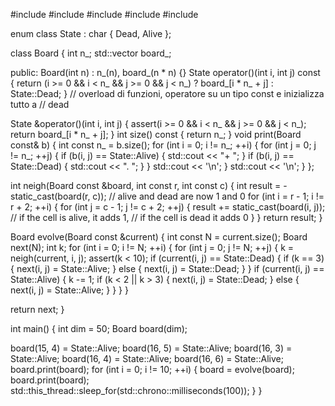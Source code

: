#include <cassert>
#include <chrono>
#include <iostream>
#include <thread>
#include <vector>

enum class State : char
{
  Dead,
  Alive
};

class Board
{
  int n_;
  std::vector<State> board_;

public:
  Board(int n) : n_(n), board_(n * n) {}
  State operator()(int i, int j) const
  {
    return (i >= 0 && i < n_ && j >= 0 && j < n_) ? board_[i * n_ + j]
                                                  : State::Dead;
  } // overload di funzioni, operatore su un tipo const e inizializza tutto a
    // dead

  State &operator()(int i, int j)
  {
    assert(i >= 0 && i < n_ && j >= 0 && j < n_);
    return board_[i * n_ + j];
  }
  int size() const { return n_; }
  void print(Board const& b)
  { int const n_ = b.size();
    for (int i = 0; i != n_; ++i)
    {
      for (int j = 0; j != n_; ++j)
      {
        if (b(i, j) == State::Alive)
        {
          std::cout << "+ ";
        }
        if (b(i, j) == State::Dead)
        {
          std::cout << ". ";
        }
      }
      std::cout << '\n';
    }
    std::cout << '\n';
  }
};

int neigh(Board const &board, int const r, int const c)
{
  int result =
      -static_cast<int>(board(r, c)); // alive and dead are now 1 and 0
  for (int i = r - 1; i != r + 2; ++i)
  {
    for (int j = c - 1; j != c + 2; ++j)
    {
      result +=
          static_cast<int>(board(i, j)); // if the cell is alive, it adds 1,
                                         // if the cell is dead it adds 0
    }
  }
  return result;
}

Board evolve(Board const &current)
{
  int const N = current.size();
  Board next(N);
  int k;
  for (int i = 0; i != N; ++i)
  {
    for (int j = 0; j != N; ++j)
    {
      k = neigh(current, i, j);
      assert(k < 10);
      if (current(i, j) == State::Dead)
      {
        if (k == 3)
        {
          next(i, j) = State::Alive;
        }
        else
        {
          next(i, j) = State::Dead;
        }
      }
      if (current(i, j) == State::Alive)
      {
        k -= 1;
        if (k < 2 || k > 3)
        {
          next(i, j) = State::Dead;
        }
        else
        {
          next(i, j) = State::Alive;
        }
      }
    }
  }

  return next;
}

int main()
{
  int dim = 50;
  Board board(dim);

  board(15, 4) = State::Alive;
  board(16, 5) = State::Alive;
  board(16, 3) = State::Alive;
  board(16, 4) = State::Alive;
  board(16, 6) = State::Alive;
  board.print(board);
 for (int i = 0; i != 10; ++i)
  {
    board = evolve(board);
    board.print(board);
    std::this_thread::sleep_for(std::chrono::milliseconds(100));
  }
}
